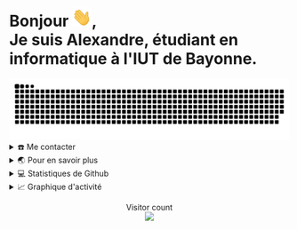 <div align="left">
<h1>Bonjour <img width="35" src="https://github.com/1999AZZAR/1999AZZAR/blob/main/resources/img/waving.gif">, <br>
Je suis Alexandre, étudiant en informatique à l'IUT de Bayonne.</h1>
</div>

<div align="center">
  <a href="https://github.com/Hizaak">
  <img  src="https://github.com/1999AZZAR/1999AZZAR/blob/main/resources/img/grid-snake.svg"
       alt="snake" /></a>

</div>

<details>
  <summary>☎️ Me contacter</summary>
<div>
  <samp>
    <h2 align="center">😎 Vous pouvez me contacter via :</h2>
    <p align="center">
      <br/>
      <a href="https://www.linkedin.com/in/amaurice40/" target="blank"><img align="center"
         src="https://img.shields.io/badge/linkedin-%231DA1F2.svg?style=for-the-badge&logo=linkedin&logoColor=white"
         alt="alexandre" height="30"/></a>
      <a href="mailto:contact@alexandremaurice.fr" target="blank"><img align="center"
         src="https://img.shields.io/badge/gmail-EA4335.svg?style=for-the-badge&logo=gmail&logoColor=white"
         alt="alexandre" height="30"/></a>
    </p>
  <p align="center">
      <a href="https://www.instagram.com/hizaaknewton/" target="blank"><img align="center"
         src="https://img.shields.io/badge/instagram-%23E4405F.svg?style=for-the-badge&logo=Instagram&logoColor=white"
         alt="alexandre" height="30"/></a>
      <br>
    </p>
  </samp>
</div>
</details>

<details>
  <summary>🌏 Pour en savoir plus</summary>
<br/>
Étudiant à l'IUT de Bayonne, j'utilise Github pour versionner mes travaux, mais aussi pour découvrir l'outil. <br/>
Je crois que c'est bien tout ce que j'ai à dire ici...
</details>

<details> 
  <summary>💻 Statistiques de Github</summary>
  <div>
    <h2 align="center"> 📊 Github stats </h2>
      <br/>
        <p align="center">
          <a href="https://github.com/Hizaak/">
          <img src="https://github-readme-stats.vercel.app/api/top-langs/?username=Hizaak&langs_count=6&theme=gruvbox&layout=compact&hide_border=true" alt="1999AZZAR :: Top Langs" /></a>
        </p>
        <p align="center">
          <a href="https://github.com/Hizaak/">
          <img width="49.5%" src="https://github-readme-stats.vercel.app/api?username=Hizaak&show_icons=true&theme=gruvbox&hide_border=true" />
          <img width="49.5%" src="https://github-readme-streak-stats.herokuapp.com/?user=Hizaak&theme=gruvbox&hide_border=true" />
          </a>
       </p>
     <br>
  </div>    
</details>

<details>
  <summary>📈 Graphique d'activité</summary>
  <br/>
  <img src="https://github-readme-activity-graph.cyclic.app/graph?username=Hizaak&theme=react&hide_title=true&hide_border=true" />
</details>

<p align="center"> 
  Visitor count<br>
  <img src="https://profile-counter.glitch.me/Hizaak/count.svg" />
</p>
